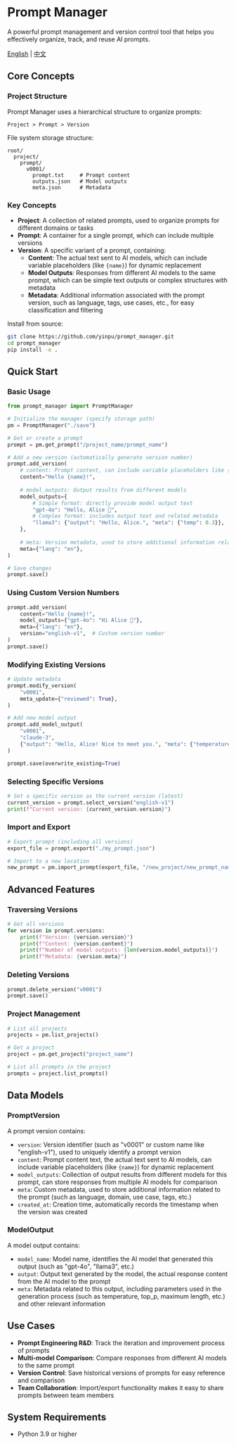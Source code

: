 # Prompt Manager

A powerful prompt management and version control tool that helps you effectively organize, track, and reuse AI prompts.

[English](README.md) | [中文](README_CN.md)

## Core Concepts

### Project Structure

Prompt Manager uses a hierarchical structure to organize prompts:

```
Project > Prompt > Version
```

File system storage structure:
```
root/
  project/
    prompt/
      v0001/
        prompt.txt     # Prompt content
        outputs.json   # Model outputs
        meta.json      # Metadata
```

### Key Concepts

- **Project**: A collection of related prompts, used to organize prompts for different domains or tasks
- **Prompt**: A container for a single prompt, which can include multiple versions
- **Version**: A specific variant of a prompt, containing:
  - **Content**: The actual text sent to AI models, which can include variable placeholders (like `{name}`) for dynamic replacement
  - **Model Outputs**: Responses from different AI models to the same prompt, which can be simple text outputs or complex structures with metadata
  - **Metadata**: Additional information associated with the prompt version, such as language, tags, use cases, etc., for easy classification and filtering


Install from source:

```bash
git clone https://github.com/yinpu/prompt_manager.git
cd prompt_manager
pip install -e .
```

## Quick Start

### Basic Usage

```python
from prompt_manager import PromptManager

# Initialize the manager (specify storage path)
pm = PromptManager("./save")

# Get or create a prompt
prompt = pm.get_prompt("/project_name/prompt_name")

# Add a new version (automatically generate version number)
prompt.add_version(
    # content: Prompt content, can include variable placeholders like {name} for later replacement
    content="Hello {name}!",
    
    # model_outputs: Output results from different models
    model_outputs={
        # Simple format: directly provide model output text
        "gpt-4o": "Hello, Alice 👋",
        # Complex format: includes output text and related metadata
        "llama3": {"output": "Hello, Alice.", "meta": {"temp": 0.3}},
    },
    
    # meta: Version metadata, used to store additional information related to this version
    meta={"lang": "en"},
)

# Save changes
prompt.save()
```

### Using Custom Version Numbers

```python
prompt.add_version(
    content="Hello {name}!",
    model_outputs={"gpt-4o": "Hi Alice 👋"},
    meta={"lang": "en"},
    version="english-v1",  # Custom version number
)
prompt.save()
```

### Modifying Existing Versions

```python
# Update metadata
prompt.modify_version(
    "v0001",
    meta_update={"reviewed": True},
)

# Add new model output
prompt.add_model_output(
    "v0001",
    "claude-3",
    {"output": "Hello, Alice! Nice to meet you.", "meta": {"temperature": 0.7}}
)

prompt.save(overwrite_existing=True)
```

### Selecting Specific Versions

```python
# Set a specific version as the current version (latest)
current_version = prompt.select_version("english-v1")
print(f"Current version: {current_version.version}")
```

### Import and Export

```python
# Export prompt (including all versions)
export_file = prompt.export("./my_prompt.json")

# Import to a new location
new_prompt = pm.import_prompt(export_file, "/new_project/new_prompt_name")
```

## Advanced Features

### Traversing Versions

```python
# Get all versions
for version in prompt.versions:
    print(f"Version: {version.version}")
    print(f"Content: {version.content}")
    print(f"Number of model outputs: {len(version.model_outputs)}")
    print(f"Metadata: {version.meta}")
```

### Deleting Versions

```python
prompt.delete_version("v0001")
prompt.save()
```

### Project Management

```python
# List all projects
projects = pm.list_projects()

# Get a project
project = pm.get_project("project_name")

# List all prompts in the project
prompts = project.list_prompts()
```

## Data Models

### PromptVersion

A prompt version contains:
- `version`: Version identifier (such as "v0001" or custom name like "english-v1"), used to uniquely identify a prompt version
- `content`: Prompt content text, the actual text sent to AI models, can include variable placeholders (like `{name}`) for dynamic replacement
- `model_outputs`: Collection of output results from different models for this prompt, can store responses from multiple AI models for comparison
- `meta`: Custom metadata, used to store additional information related to the prompt (such as language, domain, use case, tags, etc.)
- `created_at`: Creation time, automatically records the timestamp when the version was created

### ModelOutput

A model output contains:
- `model_name`: Model name, identifies the AI model that generated this output (such as "gpt-4o", "llama3", etc.)
- `output`: Output text generated by the model, the actual response content from the AI model to the prompt
- `meta`: Metadata related to this output, including parameters used in the generation process (such as temperature, top_p, maximum length, etc.) and other relevant information

## Use Cases

- **Prompt Engineering R&D**: Track the iteration and improvement process of prompts
- **Multi-model Comparison**: Compare responses from different AI models to the same prompt
- **Version Control**: Save historical versions of prompts for easy reference and comparison
- **Team Collaboration**: Import/export functionality makes it easy to share prompts between team members

## System Requirements

- Python 3.9 or higher
